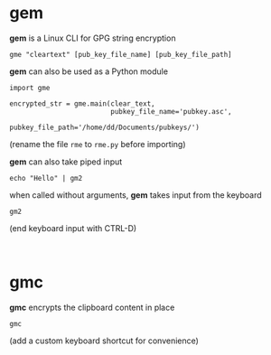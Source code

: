 # gem

**gem** is a Linux CLI for GPG string encryption
    
    gme "cleartext" [pub_key_file_name] [pub_key_file_path]
    
**gem** can also be used as a Python module

    import gme
    
    encrypted_str = gme.main(clear_text, 
                             pubkey_file_name='pubkey.asc', 
                             pubkey_file_path='/home/dd/Documents/pubkeys/')
   (rename the file `rme` to `rme.py` before importing)


**gem** can also take piped input

    echo "Hello" | gm2
    
when called without arguments, **gem** takes input from the keyboard

    gm2
    
(end keyboard input with CTRL-D)

<br>

# gmc

**gmc** encrypts the clipboard content in place

    gmc
    
(add a custom keyboard shortcut for convenience)
